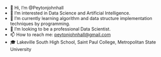 - 👋 Hi, I’m @Peytonjohnhall
- 👀 I’m interested in Data Science and Artificial Intelligence.
- 🌱 I’m currently learning algorithm and data structure implementation techniques by programming.
- 💞️ I’m looking to be a professional Data Scientist.
- 📫 How to reach me: peytonjohnhall@gmail.com
- 🎓 Lakeville South High School, Saint Paul College, Metropolitan State University 

<!---
Peytonjohnhall/Peytonjohnhall is a ✨ special ✨ repository because its `README.md` (this file) appears on your GitHub profile.
You can click the Preview link to take a look at your changes.
--->
